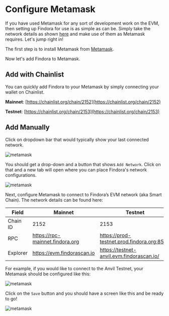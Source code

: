 # Configure Metamask



If you have used Metamask for any sort of development work on the EVM, then setting up Findora for use is as simple as can be. Simply take the network details as shown [here](../../../network-contract-settings/network-settings.md) and make use of them as Metamask requires. Let's jump right in!

The first step is to install Metamask from [Metamask](https://metamask.io/).

Now let's add Findora to Metamask.

## Add with Chainlist

You can quickly add Findora to your Metamask by simply connecting your wallet on Chainlist.

**Mainnet**: [https://chainlist.org/chain/2152](https://chainlist.org/chain/2152)

**Testnet**: [https://chainlist.org/chain/2153](https://chainlist.org/chain/2153)

## Add Manually

Click on dropdown bar that would typically show your last connected network.

![metamask](https://wiki.findora.org/assets/images/metamask-01-cae92c7a91b2af56ecdd708d90b392f7.png)

You should get a drop-down and a button that shows `Add Network`. Click on that and a new tab will open where you can place Findora's network configurations.

![metamask](https://wiki.findora.org/assets/images/metamask-02-0d6381bee5ba69fce8fef17405640e53.png)

Next, configure Metamask to connect to Findora’s EVM network (aka Smart Chain). The network details can be found here:

| Field    | Mainnet                         | Testnet                                    |
| -------- | ------------------------------- | ------------------------------------------ |
| Chain ID | 2152                            | 2153                                       |
| RPC      | https://rpc-mainnet.findora.org | https://prod-testnet.prod.findora.org:8545 |
| Explorer | https://evm.findorascan.io      | https://testnet-anvil.evm.findorascan.io/  |

For example, if you would like to connect to the Anvil Testnet, your Metamask should be configured like this:

![metamask](https://wiki.findora.org/assets/images/metamask-03-f3e9cac55286ee87b3f72a4f8c12e688.png)

Click on the `Save` button and you should have a screen like this and be ready to go!

![metamask](https://wiki.findora.org/assets/images/metamask-04-4d52485e1a891d8766a4668f55270226.png)
